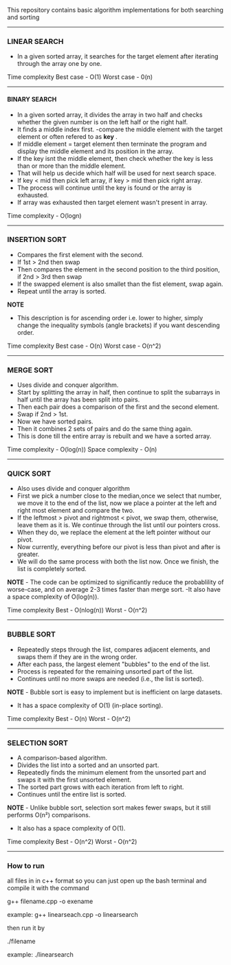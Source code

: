 This repository contains basic algorithm implementations for both searching and sorting

-------------------------------------------------------------------------------------------------------------------------

### LINEAR SEARCH

- In a given sorted array, it searches for the target element after iterating through the array one by one.

Time complexity
Best case - O(1)
Worst case - 0(n)

-------------------------------------------------------------------------------------------------------------------------

#### BINARY SEARCH

- In a given sorted array, it divides the array in two half and checks whether the given number is on the left half or the right half.
- It finds a middle index first.
-compare the middle element with the target element or often refered to as **key** .
- If middle element = target element then terminate the program and display the middle element and its position in the array.
- If the key isnt the middle element, then check whether the key is less than or more than the middle element.
- That will help us decide which half will be used for next search space.
- If key < mid then pick left array, if key > mid then pick right array.
- The process will continue until the key is found or the array is exhausted.
- If array was exhausted then target element wasn't present in array.

Time complexity - O(logn)

-------------------------------------------------------------------------------------------------------------------------

### INSERTION SORT

- Compares the first element with the second.
- If 1st > 2nd then swap
- Then compares the element in the second position to the third position, if 2nd > 3rd then swap
- If the swapped element is also smallet than the fist element, swap again.
- Repeat until the array is sorted.

**NOTE**
- This description is for ascending order i.e. lower to higher, simply change the inequality symbols (angle brackets) if you want descending order.

Time complexity
Best case - O(n)
Worst case - O(n^2)

-------------------------------------------------------------------------------------------------------------------------

### MERGE SORT

- Uses divide and conquer algorithm.
- Start by splitting the array in half, then continue to split the subarrays in half until the array has been split into pairs.
- Then each pair does a comparison of the first and the second element.
- Swap if 2nd > 1st.
- Now we have sorted pairs.
- Then it combines 2 sets of pairs and do the same thing again.
- This is done till the entire array is rebuilt and we have a sorted array.

Time complexity - O(log(n))
Space complexity - O(n)

-------------------------------------------------------------------------------------------------------------------------

### QUICK SORT

- Also uses divide and conquer algorithm
- First we pick a number close to the median,once we select that number, we move it to the end of the list, now we place a pointer at the left and right most element and compare the two.
- If the leftmost > pivot and rightmost < pivot, we swap them, otherwise, leave them as it is. We continue through the list until our pointers cross.
- When they do, we replace the element at the left pointer without our pivot.
- Now currently, everything before our pivot is less than pivot and after is greater.
- We will do the same process with both the list now.
Once we finish, the list is completely sorted.

**NOTE** - The code can be optimized to significantly reduce the probablility of worse-case, and on average 2-3 times faster than merge sort.
-It also have a space complexity of O(log(n)).

Time complexity
Best - O(nlog(n))
Worst - O(n^2)

-------------------------------------------------------------------------------------------------------------------------

### BUBBLE SORT

- Repeatedly steps through the list, compares adjacent elements, and swaps them if they are in the wrong order.
- After each pass, the largest element "bubbles" to the end of the list.
- Process is repeated for the remaining unsorted part of the list.
- Continues until no more swaps are needed (i.e., the list is sorted).

**NOTE** - Bubble sort is easy to implement but is inefficient on large datasets.

- It has a space complexity of O(1) (in-place sorting).

Time complexity
Best - O(n)
Worst - O(n^2)

-------------------------------------------------------------------------------------------------------------------------

### SELECTION SORT

- A comparison-based algorithm.
- Divides the list into a sorted and an unsorted part.
- Repeatedly finds the minimum element from the unsorted part and swaps it with the first unsorted element.
- The sorted part grows with each iteration from left to right.
- Continues until the entire list is sorted.

**NOTE** - Unlike bubble sort, selection sort makes fewer swaps, but it still performs O(n²) comparisons.

- It also has a space complexity of O(1).

Time complexity
Best - O(n^2)
Worst - O(n^2)

-------------------------------------------------------------------------------------------------------------------------
### How to run

all files in in c++ format so you can just open up the bash terminal and compile it with the command

g++ filename.cpp -o exename

example: g++ linearseach.cpp -o linearsearch

then run it by

./filename

example: ./linearsearch
